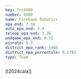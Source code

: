 ```yaml
---
key: frc6000
number: 6000
name: Firehawk Robotics
epa_end: 7.38
auto_epa_end: 3.4
teleop_epa_end: 3.26
endgame_epa_end: 0.72
winrate: 0.3
district_epa_rank: 1480
district_epa_percentile: 0.1782
type: Team
---
```

[[2024cala]]
